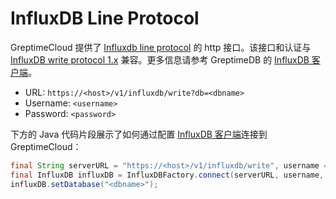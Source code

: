 # InfluxDB Line Protocol

GreptimeCloud 提供了 [Influxdb line protocol](https://docs.influxdata.com/influxdb/cloud/reference/syntax/line-protocol/) 的 http 接口。该接口和认证与 [InfluxDB write protocol 1.x](https://docs.influxdata.com/influxdb/v1.8/guides/write_data/#write-data-using-the-influxdb-api) 兼容。更多信息请参考 GreptimeDB 的 [InfluxDB 客户端](https://docs.greptime.cn/user-guide/clients/influxdb-line)。

- URL: `https://<host>/v1/influxdb/write?db=<dbname>`
- Username: `<username>`
- Password: `<password>`

下方的 Java 代码片段展示了如何通过配置 [InfluxDB 客户端](https://github.com/influxdata/influxdb-java)连接到 GreptimeCloud：

```java
final String serverURL = "https://<host>/v1/influxdb/write", username = "<username>", password = "<password>";
final InfluxDB influxDB = InfluxDBFactory.connect(serverURL, username, password);
influxDB.setDatabase("<dbname>");
```
